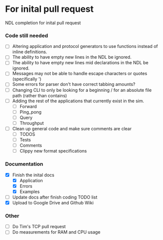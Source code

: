 # For inital pull request

NDL completion for inital pull request
### Code still needed

- [ ] Altering application and protocol generators to use functions instead of inline definitions.
- [ ] The ability to have empty new lines in the NDL be ignored.
- [ ] The ability to have empty new lines mid declarations in the NDL be ignored.
- [ ] Messages may not be able to handle escape characters or quotes (specifically \')
- [ ] Some errors for parser don't have correct tabbing amounts?
- [ ] Changing CLI to only be looking for a beginning / for an absolute file path (rather than contains)
- [ ] Adding the rest of the applications that currently exist in the sim.
  - [ ] Forward
  - [ ] Ping_pong
  - [ ] Query
  - [ ] Throughput
- [ ] Clean up general code and make sure comments are clear
  - [ ] TODOS
  - [ ] Tests
  - [ ] Comments
  - [ ] Clippy new format specifications

### Documentation
- [X] Finish the inital docs
  - [X] Application
  - [X] Errors
  - [X] Examples
- [ ] Update docs after finish coding TODO list
- [X] Upload to Google Drive and Github Wiki

### Other
- [ ] Do Tim's TCP pull request
- [ ] Do measurements for RAM and CPU usage

